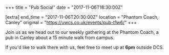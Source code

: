 +++
title = "Pub Social"
date = "2017-11-06T18:30:00Z"

[extra]
end_time = "2017-11-06T20:30:00Z"
location = "Phantom Coach, Canley"
original = "https://uwcs.co.uk/events/pub-t1w6/"
+++

Join us as we head out to our weekly gathering at the Phantom Coach, a pub in Canley about a 15 minute walk from campus.

  

If you'd like to walk there with us, feel free to meet up at **6pm** outside DCS.

